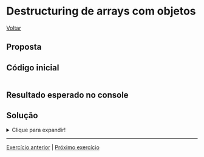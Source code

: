 # Destructuring de arrays com objetos

[Voltar](../../README.md)

## Proposta


## Código inicial
```js
```

## Resultado esperado no console


## Solução

<details>
  <summary>Clique para expandir!</summary>

  ```js

  ```
</details>

---

[Exercício anterior](../../objetos/05-geral/README.md) | [Próximo exercício](../02-objetos-com-arrays/README.md)